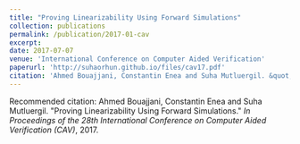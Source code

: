 ```yaml
---
title: "Proving Linearizability Using Forward Simulations"
collection: publications
permalink: /publication/2017-01-cav
excerpt: 
date: 2017-07-07
venue: 'International Conference on Computer Aided Verification'
paperurl: 'http://suhaorhun.github.io/files/cav17.pdf'
citation: 'Ahmed Bouajjani, Constantin Enea and Suha Mutluergil. &quot;Proving Linearizability Using Forward Simulations.&quot; <i>In Proceedings of the 28th International Conference on Computer Aided Verification (CAV)</i>, 2017.'
---
```


Recommended citation: Ahmed Bouajjani, Constantin Enea and Suha Mutluergil. "Proving Linearizability Using Forward Simulations." <i>In Proceedings of the 28th International Conference on Computer Aided Verification (CAV)</i>, 2017.